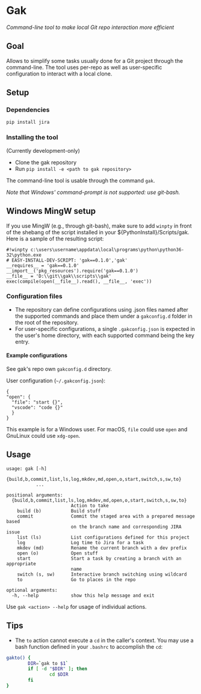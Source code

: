 # Gak
*Command-line tool to make local Git repo interaction more efficient*

## Goal
Allows to simplify some tasks usually done for a Git project through the command-line.
The tool uses per-repo as well as user-specific configuration to interact with a local clone.

## Setup
### Dependencies
`pip install jira`

### Installing the tool
(Currently development-only)

* Clone the gak repository
* Run `pip install -e <path to gak repository>`

The command-line tool is usable through the command `gak`.

*Note that Windows' command-prompt is not supported: use git-bash.*

## Windows MingW setup
If you use MingW (e.g., through git-bash), make sure to add `winpty` in front of the shebang of the script installed in your ${PythonInstall}/Scripts/gak. Here is a sample of the resulting script:

```
#!winpty c:\users\username\appdata\local\programs\python\python36-32\python.exe
# EASY-INSTALL-DEV-SCRIPT: 'gak==0.1.0','gak'
__requires__ = 'gak==0.1.0'
__import__('pkg_resources').require('gak==0.1.0')
__file__ = 'D:\\git\\gak\\scripts\\gak'
exec(compile(open(__file__).read(), __file__, 'exec'))
```

### Configuration files
* The repository can define configurations using .json files named after the supported commands and place them under a `gakconfig.d` folder in the root of the repository.
* For user-specific configurations, a single `.gakconfig.json` is expected in the user's home directory, with each supported command being the key entry. 

#### Example configurations
See gak's repo own `gakconfig.d` directory.

User configuration (`~/.gakconfig.json`):
```
{
"open": {
  "file": "start {}",
  "vscode": "code {}"
  }
}
```
This example is for a Windows user. For macOS, `file` could use `open` and GnuLinux could use `xdg-open`.

## Usage
```
usage: gak [-h]
           {build,b,commit,list,ls,log,mkdev,md,open,o,start,switch,s,sw,to}
           ...

positional arguments:
  {build,b,commit,list,ls,log,mkdev,md,open,o,start,switch,s,sw,to}
                        Action to take
    build (b)           Build stuff
    commit              Commit the staged area with a prepared message based
                        on the branch name and corresponding JIRA issue
    list (ls)           List configurations defined for this project
    log                 Log time to Jira for a task
    mkdev (md)          Rename the current branch with a dev prefix
    open (o)            Open stuff
    start               Start a task by creating a branch with an appropriate
                        name
    switch (s, sw)      Interactive branch switching using wildcard
    to                  Go to places in the repo

optional arguments:
  -h, --help            show this help message and exit
```

Use `gak <action> --help` for usage of individual actions.

## Tips
* The `to` action cannot execute a `cd` in the caller's context. You may use a bash function defined in your `.bashrc` to accomplish the `cd`:
```bash
gakto() {
        DIR=`gak to $1`
        if [ -d "$DIR" ]; then
                cd $DIR
        fi
}
```
